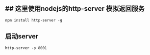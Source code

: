 ## ## 这里使用nodejs的http-server 模拟返回服务

```
npm install http-server -g 
```

## 启动server

```
http-server -p 8001
```




